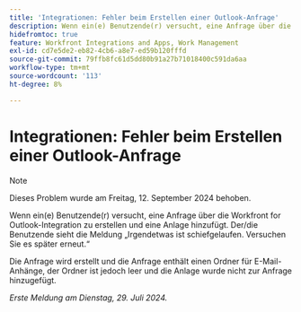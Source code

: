 ```yaml
---
title: 'Integrationen: Fehler beim Erstellen einer Outlook-Anfrage'
description: Wenn ein(e) Benutzende(r) versucht, eine Anfrage über die Workfront for Outlook-Integration zu erstellen und eine Anlage hinzufügt. Der/die Benutzende sieht die Meldung Irgendetwas ist schiefgelaufen. Versuchen Sie es später erneut.
hidefromtoc: true
feature: Workfront Integrations and Apps, Work Management
exl-id: cd7e5de2-eb82-4cb6-a8e7-ed59b120fffd
source-git-commit: 79ffb8fc61d5dd80b91a27b71018400c591da6aa
workflow-type: tm+mt
source-wordcount: '113'
ht-degree: 8%

---
```


# Integrationen: Fehler beim Erstellen einer Outlook-Anfrage

>[!NOTE]
>
>Dieses Problem wurde am Freitag, 12. September 2024 behoben.

Wenn ein(e) Benutzende(r) versucht, eine Anfrage über die Workfront for Outlook-Integration zu erstellen und eine Anlage hinzufügt. Der/die Benutzende sieht die Meldung „Irgendetwas ist schiefgelaufen. Versuchen Sie es später erneut.“

Die Anfrage wird erstellt und die Anfrage enthält einen Ordner für E-Mail-Anhänge, der Ordner ist jedoch leer und die Anlage wurde nicht zur Anfrage hinzugefügt.

_Erste Meldung am Dienstag, 29. Juli 2024._
